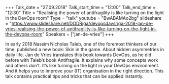 +++
Talk_date = "27.09.2018"
Talk_start_time = "12:00"
Talk_end_time = "12:30"
Title = "Realising the power of antifragility is like turning on the light in the DevOps room"
Type = "talk"
youtube = "BwABAMAo2bg"
slideshare = "https://www.slideshare.net/DODRiga/devopsdaysriga-2018-jan-de-vries-realising-the-power-of-antifragility-is-like-turning-on-the-light-in-the-devops-room"
Speakers = ["jan-de-vries"]
+++

<p>In early 2018 Nassim Nicholas Taleb, one of the foremost thinkers of our time, published a new book: Skin in the game. About hidden asymmetries in daily life. Jan de Vries translates this book towards DevOps, as he did before with Taleb’s book Antifragile. It explains why some concepts work and others don’t. It’s like turning on the light in your DevOps environment. And it helps you to improve your (IT) organisation in the right direction. This talk contains practical tips and tricks that can be applied instantly.</p>